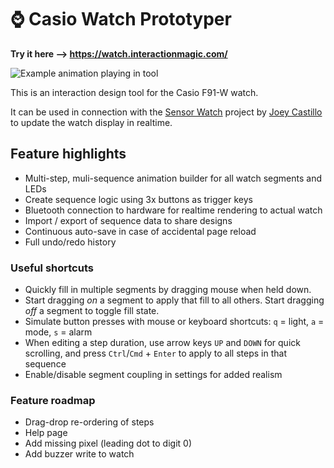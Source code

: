 # ⌚ Casio Watch Prototyper

**Try it here --> https://watch.interactionmagic.com/**

![Example animation playing in tool](https://watch.interactionmagic.com/readme/example-gif.gif)

This is an interaction design tool for the Casio F91-W watch.

It can be used in connection with the [Sensor Watch](https://www.crowdsupply.com/oddly-specific-objects/sensor-watch) project by [Joey Castillo](https://twitter.com/josecastillo) to update the watch display in realtime.

## Feature highlights

+ Multi-step, muli-sequence animation builder for all watch segments and LEDs
+ Create sequence logic using 3x buttons as trigger keys
+ Bluetooth connection to hardware for realtime rendering to actual watch
+ Import / export of sequence data to share designs
+ Continuous auto-save in case of accidental page reload
+ Full undo/redo history

### Useful shortcuts

+ Quickly fill in multiple segments by dragging mouse when held down.
+ Start dragging _on_ a segment to apply that fill to all others. Start dragging _off_ a segment to toggle fill state.
+ Simulate button presses with mouse or keyboard shortcuts: `q` = light, `a` = mode, `s` = alarm
+ When editing a step duration, use arrow keys `UP` and `DOWN` for quick scrolling, and press `Ctrl`/`Cmd` + `Enter` to apply to all steps in that sequence
+ Enable/disable segment coupling in settings for added realism

### Feature roadmap

+ Drag-drop re-ordering of steps
+ Help page
+ Add missing pixel (leading dot to digit 0)
+ Add buzzer write to watch